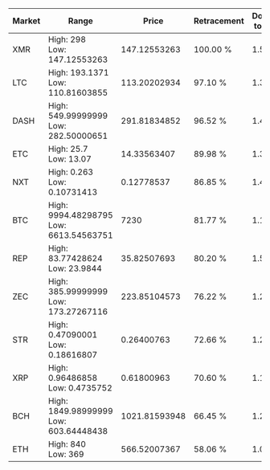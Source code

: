 | Market | Range | Price| Retracement | Doubles to 50% |
| --- | --- | --- | --- | --- |
| XMR | High: 298<br />Low: 147.12553263 | 147.12553263 | 100.00 % | 1.51 |
| LTC | High: 193.1371<br />Low: 110.81603855 | 113.20202934 | 97.10 % | 1.34 |
| DASH | High: 549.99999999<br />Low: 282.50000651 | 291.81834852 | 96.52 % | 1.43 |
| ETC | High: 25.7<br />Low: 13.07 | 14.33563407 | 89.98 % | 1.35 |
| NXT | High: 0.263<br />Low: 0.10731413 | 0.12778537 | 86.85 % | 1.45 |
| BTC | High: 9994.48298795<br />Low: 6613.54563751 | 7230 | 81.77 % | 1.15 |
| REP | High: 83.77428624<br />Low: 23.9844 | 35.82507693 | 80.20 % | 1.50 |
| ZEC | High: 385.99999999<br />Low: 173.27267116 | 223.85104573 | 76.22 % | 1.25 |
| STR | High: 0.47090001<br />Low: 0.18616807 | 0.26400763 | 72.66 % | 1.24 |
| XRP | High: 0.96486858<br />Low: 0.4735752 | 0.61800963 | 70.60 % | 1.16 |
| BCH | High: 1849.98999999<br />Low: 603.64448438 | 1021.81593948 | 66.45 % | 1.20 |
| ETH | High: 840<br />Low: 369 | 566.52007367 | 58.06 % | 1.07 |
